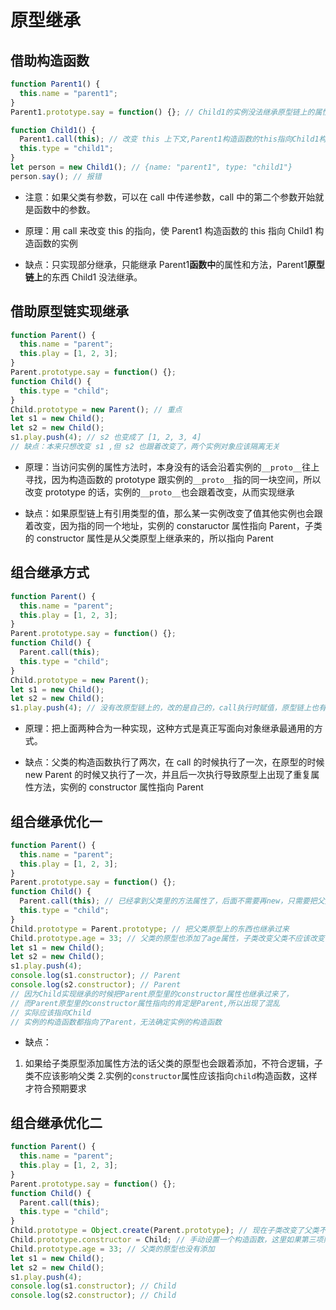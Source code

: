 # 原型继承

## 借助构造函数

```js
function Parent1() {
  this.name = "parent1";
}
Parent1.prototype.say = function() {}; // Child1的实例没法继承原型链上的属性方法

function Child1() {
  Parent1.call(this); // 改变 this 上下文,Parent1构造函数的this指向Child1构造函数的实例
  this.type = "child1";
}
let person = new Child1(); // {name: "parent1", type: "child1"}
person.say(); // 报错
```

- 注意：如果父类有参数，可以在 call 中传递参数，call 中的第二个参数开始就是函数中的参数。

- 原理：用 call 来改变 this 的指向，使 Parent1 构造函数的 this 指向 Child1 构造函数的实例

- 缺点：只实现部分继承，只能继承 Parent1**函数中**的属性和方法，Parent1**原型链上**的东西 Child1 没法继承。

## 借助原型链实现继承

```js
function Parent() {
  this.name = "parent";
  this.play = [1, 2, 3];
}
Parent.prototype.say = function() {};
function Child() {
  this.type = "child";
}
Child.prototype = new Parent(); // 重点
let s1 = new Child();
let s2 = new Child();
s1.play.push(4); // s2 也变成了 [1, 2, 3, 4]
// 缺点：本来只想改变 s1 ,但 s2 也跟着改变了，两个实例对象应该隔离无关
```

- 原理：当访问实例的属性方法时，本身没有的话会沿着实例的`__proto__`往上寻找，因为构造函数的 prototype 跟实例的`__proto__`指的同一块空间，所以改变 prototype 的话，实例的`__proto__`也会跟着改变，从而实现继承

- 缺点：如果原型链上有引用类型的值，那么某一实例改变了值其他实例也会跟着改变，因为指的同一个地址，实例的 constaructor 属性指向 Parent，子类的 constructor 属性是从父类原型上继承来的，所以指向 Parent

## 组合继承方式

```js
function Parent() {
  this.name = "parent";
  this.play = [1, 2, 3];
}
Parent.prototype.say = function() {};
function Child() {
  Parent.call(this);
  this.type = "child";
}
Child.prototype = new Parent();
let s1 = new Child();
let s2 = new Child();
s1.play.push(4); // 没有改原型链上的，改的是自己的，call执行时赋值，原型链上也有play
```

- 原理：把上面两种合为一种实现，这种方式是真正写面向对象继承最通用的方式。

- 缺点：父类的构造函数执行了两次，在 call 的时候执行了一次，在原型的时候 new Parent 的时候又执行了一次，并且后一次执行导致原型上出现了重复属性方法，实例的 constructor 属性指向 Parent

## 组合继承优化一

```js
function Parent() {
  this.name = "parent";
  this.play = [1, 2, 3];
}
Parent.prototype.say = function() {};
function Child() {
  Parent.call(this); // 已经拿到父类里的方法属性了，后面不需要再new，只需要把父类原型上的东西也继承过来
  this.type = "child";
}
Child.prototype = Parent.prototype; // 把父类原型上的东西也继承过来
Child.prototype.age = 33; // 父类的原型也添加了age属性，子类改变父类不应该改变
let s1 = new Child();
let s2 = new Child();
s1.play.push(4);
console.log(s1.constructor); // Parent
console.log(s2.constructor); // Parent
// 因为Child实现继承的时候把Parent原型里的constructor属性也继承过来了，
// 而Parent原型里的constructor属性指向的肯定是Parent,所以出现了混乱
// 实际应该指向Child
// 实例的构造函数都指向了Parent，无法确定实例的构造函数
```

- 缺点：

1. 如果给子类原型添加属性方法的话父类的原型也会跟着添加，不符合逻辑，子类不应该影响父类 2.实例的`constructor`属性应该指向`child`构造函数，这样才符合预期要求

## 组合继承优化二

```js
function Parent() {
  this.name = "parent";
  this.play = [1, 2, 3];
}
Parent.prototype.say = function() {};
function Child() {
  Parent.call(this);
  this.type = "child";
}
Child.prototype = Object.create(Parent.prototype); // 现在子类改变了父类不会改变
Child.prototype.constructor = Child; // 手动设置一个构造函数，这里如果第三项照这样改的话改的是父类的constructor，而不是子类的constructor
Child.prototype.age = 33; // 父类的原型也没有添加
let s1 = new Child();
let s2 = new Child();
s1.play.push(4);
console.log(s1.constructor); // Child
console.log(s2.constructor); // Child
```
